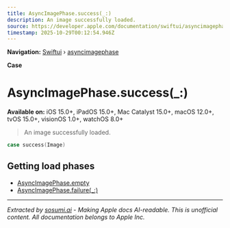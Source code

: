 ```yaml
---
title: AsyncImagePhase.success(_:)
description: An image successfully loaded.
source: https://developer.apple.com/documentation/swiftui/asyncimagephase/success(_:)
timestamp: 2025-10-29T00:12:54.946Z
---
```


**Navigation:** [Swiftui](/documentation/swiftui) › [asyncimagephase](/documentation/swiftui/asyncimagephase)

**Case**

# AsyncImagePhase.success(_:)

**Available on:** iOS 15.0+, iPadOS 15.0+, Mac Catalyst 15.0+, macOS 12.0+, tvOS 15.0+, visionOS 1.0+, watchOS 8.0+

> An image successfully loaded.

```swift
case success(Image)
```

## Getting load phases

- [AsyncImagePhase.empty](/documentation/swiftui/asyncimagephase/empty)
- [AsyncImagePhase.failure(_:)](/documentation/swiftui/asyncimagephase/failure(_:))

---

*Extracted by [sosumi.ai](https://sosumi.ai) - Making Apple docs AI-readable.*
*This is unofficial content. All documentation belongs to Apple Inc.*

